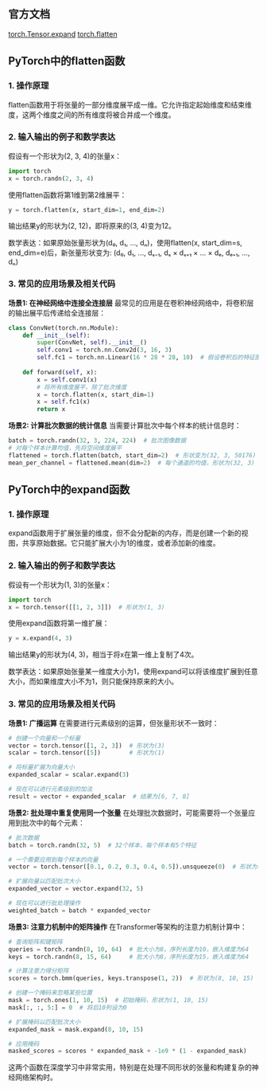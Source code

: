 ## 官方文档

[torch.Tensor.expand](https://pytorch.org/docs/stable/generated/torch.Tensor.expand.html)
[torch.flatten](https://pytorch.org/docs/stable/generated/torch.flatten.html#torch.flatten)
## PyTorch中的flatten函数

### 1. 操作原理

flatten函数用于将张量的一部分维度展平成一维。它允许指定起始维度和结束维度，这两个维度之间的所有维度将被合并成一个维度。

### 2. 输入输出的例子和数学表达

假设有一个形状为(2, 3, 4)的张量x：

```python
import torch
x = torch.randn(2, 3, 4)
```

使用flatten函数将第1维到第2维展平：

```python
y = torch.flatten(x, start_dim=1, end_dim=2)
```

输出结果y的形状为(2, 12)，即将原来的(3, 4)变为12。

数学表达：如果原始张量形状为(d₀, d₁, ..., dₙ)，使用flatten(x, start_dim=s, end_dim=e)后，新张量形状变为: (d₀, d₁, ..., dₛ₋₁, dₛ × dₛ₊₁ × ... × dₑ, dₑ₊₁, ..., dₙ)

### 3. 常见的应用场景及相关代码

**场景1: 在神经网络中连接全连接层** 最常见的应用是在卷积神经网络中，将卷积层的输出展平后传递给全连接层：

```python
class ConvNet(torch.nn.Module):
    def __init__(self):
        super(ConvNet, self).__init__()
        self.conv1 = torch.nn.Conv2d(3, 16, 3)
        self.fc1 = torch.nn.Linear(16 * 28 * 28, 10)  # 假设卷积后的特征图大小为28x28
        
    def forward(self, x):
        x = self.conv1(x)
        # 将所有维度展平，除了批次维度
        x = torch.flatten(x, start_dim=1)
        x = self.fc1(x)
        return x
```

**场景2: 计算批次数据的统计信息** 当需要计算批次中每个样本的统计信息时：

```python
batch = torch.randn(32, 3, 224, 224)  # 批次图像数据
# 对每个样本计算均值，先将空间维度展平
flattened = torch.flatten(batch, start_dim=2)  # 形状变为(32, 3, 50176)
mean_per_channel = flattened.mean(dim=2)  # 每个通道的均值，形状为(32, 3)
```

## PyTorch中的expand函数

### 1. 操作原理

expand函数用于扩展张量的维度，但不会分配新的内存，而是创建一个新的视图，共享原始数据。它只能扩展大小为1的维度，或者添加新的维度。

### 2. 输入输出的例子和数学表达

假设有一个形状为(1, 3)的张量x：

```python
import torch
x = torch.tensor([[1, 2, 3]])  # 形状为(1, 3)
```

使用expand函数将第一维扩展：

```python
y = x.expand(4, 3)
```

输出结果y的形状为(4, 3)，相当于将x在第一维上复制了4次。

数学表达：如果原始张量某一维度大小为1，使用expand可以将该维度扩展到任意大小，而如果维度大小不为1，则只能保持原来的大小。

### 3. 常见的应用场景及相关代码

**场景1: 广播运算** 在需要进行元素级别的运算，但张量形状不一致时：

```python
# 创建一个向量和一个标量
vector = torch.tensor([1, 2, 3])  # 形状为(3)
scalar = torch.tensor([5])        # 形状为(1)

# 将标量扩展为向量大小
expanded_scalar = scalar.expand(3)

# 现在可以进行元素级别的加法
result = vector + expanded_scalar  # 结果为[6, 7, 8]
```

**场景2: 批处理中重复使用同一个张量** 在处理批次数据时，可能需要将一个张量应用到批次中的每个元素：

```python
# 批次数据
batch = torch.randn(32, 5)  # 32个样本，每个样本有5个特征

# 一个需要应用到每个样本的向量
vector = torch.tensor([0.1, 0.2, 0.3, 0.4, 0.5]).unsqueeze(0)  # 形状为(1, 5)

# 扩展向量以匹配批次大小
expanded_vector = vector.expand(32, 5)

# 现在可以进行批处理操作
weighted_batch = batch * expanded_vector
```

**场景3: 注意力机制中的矩阵操作** 在Transformer等架构的注意力机制计算中：

```python
# 查询矩阵和键矩阵
queries = torch.randn(8, 10, 64)  # 批大小为8，序列长度为10，嵌入维度为64
keys = torch.randn(8, 15, 64)     # 批大小为8，序列长度为15，嵌入维度为64

# 计算注意力得分矩阵
scores = torch.bmm(queries, keys.transpose(1, 2))  # 形状为(8, 10, 15)

# 创建一个掩码来忽略某些位置
mask = torch.ones(1, 10, 15)  # 初始掩码，形状为(1, 10, 15)
mask[:, :, 5:] = 0  # 将后10列设为0

# 扩展掩码以匹配批次大小
expanded_mask = mask.expand(8, 10, 15)

# 应用掩码
masked_scores = scores * expanded_mask + -1e9 * (1 - expanded_mask)
```

这两个函数在深度学习中非常实用，特别是在处理不同形状的张量和构建复杂的神经网络架构时。